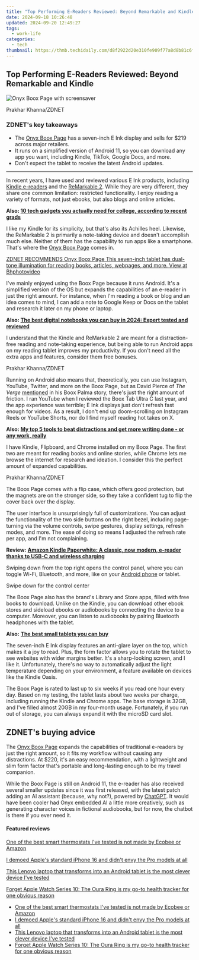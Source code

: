 ```yaml
---
title: "Top Performing E-Readers Reviewed: Beyond Remarkable and Kindle"
date: 2024-09-18 10:26:48
updated: 2024-09-20 12:49:27
tags:
  - work-life
categories:
  - tech
thumbnail: https://thmb.techidaily.com/d8f2922d20e310fe909f77a8d8b81c6fbacf60f301e5bf6586c75f1b0b08c5ac.jpeg
---
```


## Top Performing E-Readers Reviewed: Beyond Remarkable and Kindle

![Onyx Boox Page with screensaver](https://www.zdnet.com/a/img/resize/515dc637da453a3473ac3987df2686c84eeeb259/2024/07/24/286eea0f-24fe-4046-a426-2fea6dc28d3b/onyx-boox-page0724-174139.jpg?auto=webp&width=1280)

Prakhar Khanna/ZDNET

### ZDNET's key takeaways

* The [Onyx Boox Page](https://affportal.bhphoto.com/dl/redventures/?s=zd-%5F%5FCOM%5FCLICK%5FID%5F%5F-dtp&u=https%3A%2F%2Fwww.bhphotovideo.com%2Fc%2Fproduct%2F1773405-REG) has a seven-inch E Ink display and sells for $219 across major retailers.
* It runs on a simplified version of Android 11, so you can download any app you want, including Kindle, TikTok, Google Docs, and more.
* Don't expect the tablet to receive the latest Android updates.

---

In recent years, I have used and reviewed various E Ink products, including [Kindle e-readers](https://www.zdnet.com/article/best-kindle/) and the [ReMarkable 2](https://www.zdnet.com/article/remarkable-2-type-folio-keyboard-case/). While they are very different, they share one common limitation: restricted functionality. I enjoy reading a variety of formats, not just ebooks, but also blogs and online articles. 

**Also: [10 tech gadgets you actually need for college, according to recent grads](https://www.zdnet.com/home-and-office/10-tech-gadgets-you-actually-need-for-college-according-to-recent-grads/)**

I like my Kindle for its simplicity, but that's also its Achilles heel. Likewise, the ReMarkable 2 is primarily a note-taking device and doesn't accomplish much else. Neither of them has the capability to run apps like a smartphone. That's where the [Onyx Boox Page](https://affportal.bhphoto.com/dl/redventures/?s=zd-%5F%5FCOM%5FCLICK%5FID%5F%5F-dtp&u=https%3A%2F%2Fwww.bhphotovideo.com%2Fc%2Fproduct%2F1773405-REG) comes in.

[ZDNET RECOMMENDS Onyx Boox Page This seven-inch tablet has dual-tone illumination for reading books, articles, webpages, and more. View at Bhphotovideo](https://affportal.bhphoto.com/dl/redventures/?s=zd-%5F%5FCOM%5FCLICK%5FID%5F%5F-dtp&u=https%3A%2F%2Fwww.bhphotovideo.com%2Fc%2Fproduct%2F1773405-REG%2Fboox%5Fboox%5Fpage%5F7%5Fpage.html)

I've mainly enjoyed using the Boox Page because it runs Android. It's a simplified version of the OS but expands the capabilities of an e-reader in just the right amount. For instance, when I'm reading a book or blog and an idea comes to mind, I can add a note to Google Keep or Docs on the tablet and research it later on my phone or laptop. 

**Also: [The best digital notebooks you can buy in 2024: Expert tested and reviewed](https://www.zdnet.com/article/best-smart-notebook/)**

I understand that the Kindle and ReMarkable 2 are meant for a distraction-free reading and note-taking experience, but being able to run Android apps on my reading tablet improves my productivity. If you don't need all the extra apps and features, consider them free bonuses.

Prakhar Khanna/ZDNET

Running on Android also means that, theoretically, you can use Instagram, YouTube, Twitter, and more on the Boox Page, but as David Pierce of _The Verge_ [mentioned](https://www.theverge.com/24184777/boox-palma-e-ink-smartphone-reader) in his Boox Palma story, there's just the right amount of friction. I ran YouTube when I reviewed the Boox Tab Ultra C last year, and the app experience was terrible; E Ink displays just don't refresh fast enough for videos. As a result, I don't end up doom-scrolling on Instagram Reels or YouTube Shorts, nor do I find myself reading hot takes on X.

**Also: [My top 5 tools to beat distractions and get more writing done - or any work, really](https://www.zdnet.com/home-and-office/work-life/my-top-5-tools-to-beat-distractions-and-get-more-writing-done-or-any-work-really/)**

I have Kindle, Flipboard, and Chrome installed on my Boox Page. The first two are meant for reading books and online stories, while Chrome lets me browse the internet for research and ideation. I consider this the perfect amount of expanded capabilities.

Prakhar Khanna/ZDNET

The Boox Page comes with a flip case, which offers good protection, but the magnets are on the stronger side, so they take a confident tug to flip the cover back over the display.

The user interface is unsurprisingly full of customizations. You can adjust the functionality of the two side buttons on the right bezel, including page-turning via the volume controls, swipe gestures, display settings, refresh modes, and more. The ease of doing so means I adjusted the refresh rate per app, and I'm not complaining.

**Review:** **[Amazon Kindle Paperwhite: A classic, now modern, e-reader thanks to USB-C and wireless charging](https://www.zdnet.com/article/amazon-kindle-paperwhite-2021-review-a-classic-now-modern-e-reader-thanks-to-usb-c-and-wireless-charging/)**

Swiping down from the top right opens the control panel, where you can toggle Wi-Fi, Bluetooth, and more, like on your [Android phone](https://www.zdnet.com/article/best-android-phone/) or tablet.

Swipe down for the control center

The Boox Page also has the brand's Library and Store apps, filled with free books to download. Unlike on the Kindle, you can download other ebook stores and sideload ebooks or audiobooks by connecting the device to a computer. Moreover, you can listen to audiobooks by pairing Bluetooth headphones with the tablet.

**Also:** [**The best small tablets you can buy**](https://www.zdnet.com/article/best-small-tablet/)

The seven-inch E Ink display features an anti-glare layer on the top, which makes it a joy to read. Plus, the form factor allows you to rotate the tablet to see websites with wider margins better. It's a sharp-looking screen, and I like it. Unfortunately, there's no way to automatically adjust the light temperature depending on your environment, a feature available on devices like the Kindle Oasis.

The Boox Page is rated to last up to six weeks if you read one hour every day. Based on my testing, the tablet lasts about two weeks per charge, including running the Kindle and Chrome apps. The base storage is 32GB, and I've filled almost 20GB in my four-month usage. Fortunately, if you run out of storage, you can always expand it with the microSD card slot.

## ZDNET's buying advice

The [Onyx Boox Page](https://affportal.bhphoto.com/dl/redventures/?s=zd-%5F%5FCOM%5FCLICK%5FID%5F%5F-dtp&u=https%3A%2F%2Fwww.bhphotovideo.com%2Fc%2Fproduct%2F1773405-REG%2Fboox%5Fboox%5Fpage%5F7%5Fpage.html) expands the capabilities of traditional e-readers by just the right amount, so it fits my workflow without causing any distractions. At $220, it's an easy recommendation, with a lightweight and slim form factor that's portable and long-lasting enough to be my travel companion.

While the Boox Page is still on Android 11, the e-reader has also received several smaller updates since it was first released, with the latest patch adding an AI assistant (because, why not?), powered by [ChatGPT](https://www.zdnet.com/article/what-is-chatgpt-and-why-does-it-matter-heres-everything-you-need-to-know/). It would have been cooler had Onyx embedded AI a little more creatively, such as generating character voices in fictional audiobooks, but for now, the chatbot is there if you ever need it.

#### Featured reviews

[One of the best smart thermostats I've tested is not made by Ecobee or Amazon](https://www.zdnet.com/article/one-of-the-best-smart-thermostats-ive-tested-is-not-made-by-ecobee-or-amazon/ "One of the best smart thermostats I've tested is not made by Ecobee or Amazon")

[I demoed Apple's standard iPhone 16 and didn't envy the Pro models at all](https://www.zdnet.com/article/i-demoed-apples-standard-iphone-16-and-didnt-envy-the-pro-models-at-all/ "I demoed Apple's standard iPhone 16 and didn't envy the Pro models at all")

[This Lenovo laptop that transforms into an Android tablet is the most clever device I've tested](https://www.zdnet.com/article/i-tested-lenovos-windows-laptop-that-doubles-as-an-android-tablet-and-it-has-so-much-potential/ "This Lenovo laptop that transforms into an Android tablet is the most clever device I've tested")

[Forget Apple Watch Series 10: The Oura Ring is my go-to health tracker for one obvious reason](https://www.zdnet.com/article/forget-apple-watch-series-10-the-oura-ring-is-my-go-to-health-tracker-for-one-obvious-reason/ "Forget Apple Watch Series 10: The Oura Ring is my go-to health tracker for one obvious reason")

* [One of the best smart thermostats I've tested is not made by Ecobee or Amazon](https://www.zdnet.com/article/one-of-the-best-smart-thermostats-ive-tested-is-not-made-by-ecobee-or-amazon/ "One of the best smart thermostats I've tested is not made by Ecobee or Amazon")
* [I demoed Apple's standard iPhone 16 and didn't envy the Pro models at all](https://www.zdnet.com/article/i-demoed-apples-standard-iphone-16-and-didnt-envy-the-pro-models-at-all/ "I demoed Apple's standard iPhone 16 and didn't envy the Pro models at all")
* [This Lenovo laptop that transforms into an Android tablet is the most clever device I've tested](https://www.zdnet.com/article/i-tested-lenovos-windows-laptop-that-doubles-as-an-android-tablet-and-it-has-so-much-potential/ "This Lenovo laptop that transforms into an Android tablet is the most clever device I've tested")
* [Forget Apple Watch Series 10: The Oura Ring is my go-to health tracker for one obvious reason](https://www.zdnet.com/article/forget-apple-watch-series-10-the-oura-ring-is-my-go-to-health-tracker-for-one-obvious-reason/ "Forget Apple Watch Series 10: The Oura Ring is my go-to health tracker for one obvious reason")

<ins class="adsbygoogle"
     style="display:block"
     data-ad-format="autorelaxed"
     data-ad-client="ca-pub-7571918770474297"
     data-ad-slot="1223367746"></ins>



<ins class="adsbygoogle"
     style="display:block"
     data-ad-client="ca-pub-7571918770474297"
     data-ad-slot="8358498916"
     data-ad-format="auto"
     data-full-width-responsive="true"></ins>
